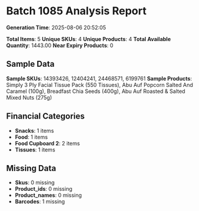 # Batch 1085 Analysis Report

**Generation Time**: 2025-08-06 20:52:05

**Total Items**: 5
**Unique SKUs**: 4
**Unique Products**: 4
**Total Available Quantity**: 1443.00
**Near Expiry Products**: 0

## Sample Data
**Sample SKUs**: 14393426, 12404241, 24468571, 6199761
**Sample Products**: Simply 3 Ply Facial Tissue Pack (550 Tissues), Abu Auf Popcorn Salted And Caramel (100g), Breadfast Chia Seeds (400g), Abu Auf Roasted & Salted Mixed Nuts (275g)

## Financial Categories
- **Snacks**: 1 items
- **Food**: 1 items
- **Food Cupboard 2**: 2 items
- **Tissues**: 1 items

## Missing Data
- **Skus**: 0 missing
- **Product_ids**: 0 missing
- **Product_names**: 0 missing
- **Barcodes**: 1 missing
